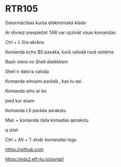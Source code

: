 # RTR105

Datormācības kursa elektroniskā klade

Ar divreiz piespiežot TAB var uzzināt visas komandas

Ctrl + L tīra ekrānu

Komanda echo $0 pasaka, kurā valodā runā sistēma

Bash viens no Shell dialēktiem

Shell ir datora valoda

Komanda whoami parādā , kas tu esi

Komanda who ar ko

pwd kur esam

Komanda LS parāda sarakstu

Man + komanda rāda komadas aprakstu

q iziet

Ctrl + Alt + T atvēr komandas logu

https://github.com

https://edx2.etf.rtu.lv/portal/
